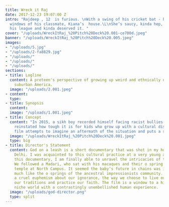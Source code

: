 ```yaml
---
title: Wreck it Raj
date: 2017-12-23 19:07:00 Z
intro: "Rajdeep , 12  is furious. \nWith a swing of his cricket bat - he smashes the
  windows of his classmate, Kiana’s  house.\L\nShe’s saucy, kinda hep, way out of
  his league and kinda deserved it. "
cover: "/uploads/WreckItRaj_%20Pitch%20Deck%20.001-ce700d.jpeg"
banner: "/uploads/WreckItRaj_%20Pitch%20Deck%20.005.jpeg"
images:
- "/uploads/5.jpg"
- "/uploads/2-fa8829.jpg"
- "/uploads/"
- "/uploads/"
- "/uploads/"
sections:
- title: Logline
  content: A preteen's perspective of growing up weird and ethnically different in
    suburban America.
  image: "/uploads/2.001.jpeg"
- content: 
  type: 
- title: Synopsis
  content: 
  image: "/uploads/1.001.jpeg"
- title: Concept
  content: "In 2015, a sikh boy recorded himself facing racist bullies and went viral.\nIt
    reinstated how tough it is for kids who grow up with a cultural distinction. \L\LThis
    film attempts to imagine an aftermath of the situation and puts a spin on it."
  image: "/uploads/WreckItRaj_%20Pitch%20Deck%20.001.jpeg"
  type: big
- title: Director's Statement
  content: God on a leash is a short documentary that was shot in my hometown of New
    Delhi. I was acquainted to this cultural practice at a very young age and through
    this documentary, I am finally able to unravel the intricacies of this culture.
    We followed a Madari, who sat with his macaques and their o spring near a Hanuman
    temple at North Campus. It seemed the baby’s future in chains was indomitable,
    much like the o springs of the ancestral impressionists community. It created
    a cruel euphemism about our ignorance, the way we choose to live our lives, follow
    our traditions and practice our faith. The film is a window to a highly embellished
    niche world with a contrastingly unembellished human experience.
  image: "/uploads/god-director.png"
  type: split
---
```



